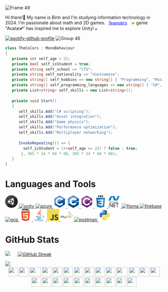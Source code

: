 
![Frame 49](https://github.com/ImYourMuse/ImYourMuse/assets/97489339/29e5fbb6-f491-46aa-81c7-71c132d9178b)

<p>Hi there!👋 My name is Binh and I'm studying information technology in 2024. I'm passionate about math and 2D games. <a href="http://teamobi.com/home/trang-chu.html" target="_blank"><button style="background-color: transparent; border: none; color: blue; text-decoration: underline; cursor: pointer;">Teamobi's</button></a> <img src="/Teamobi.png" alt="Image" style="width: 3%;" /> game "Avatar💕" has inspired me to explore Unity! <img src="/unity.png" alt="Image" style="width: 1%;" /> </p> 





 
[![spotify-github-profile](https://spotify-github-profile.vercel.app/api/view?uid=31yqc64c7rug3xhvpcf3kt7amvca&cover_image=true&theme=novatorem&bar_color=74a7fe&bar_color_cover=false)](https://github.com/kittinan/spotify-github-profile)  ![Group 46](https://github.com/ImYourMuse/ImYourMuse/assets/97489339/b782f36b-c474-4057-b19b-e10cfe29d42e)


















  
 ```c#
class TheColors : MonoBehaviour
{
    private int self_age = 22;
    private bool self_isStudent = true;
    private string seft_school => "CTU";
    private string self_nationality => "Vietnamese";
    private string[] self_hobbies => new string[] { "Programming", "Music", "Youtube" };
    private string[] self_programming_languages => new string[] { "C#", "JavaScript" };
    private List<string> self_skills = new List<string>();

    private void Start()
    {
       self_skills.Add("C# scripting");
       self_skills.Add("Asset integration");
       self_skills.Add("Game physics");
       self_skills.Add("Performance optimization");
       self_skills.Add("Multiplayer networking");

       InvokeRepeating(() => {
         self_isStudent = (++self_age >= 23) ? false : true;
        }, 365 * 24 * 60 * 60, 365 * 24 * 60 * 60);
    }
}   
```

# Languages and Tools
<p align="left"> <a href="https://unity.com/" target="_blank" rel="noreferrer"> <img src="/unity.png" alt="unity" width="40" height="40"/> </a> <a href="https://developer.mozilla.org/en-US/docs/Web/API/WebGL_API" target="_blank" rel="noreferrer"> <img src="https://logo-logos.com/2017/01/WebGL_logo.png" alt="unity" width="70" height="29.22"/> </a> <a href="https://azure.microsoft.com/en-in/" target="_blank" rel="noreferrer"> <img src="https://www.vectorlogo.zone/logos/microsoft_azure/microsoft_azure-icon.svg" alt="azure" width="40" height="40"/> </a> <a href="https://www.cprogramming.com/" target="_blank" rel="noreferrer"> <img src="https://raw.githubusercontent.com/devicons/devicon/master/icons/c/c-original.svg" alt="c" width="40" height="40"/> </a> <a href="https://www.w3schools.com/cpp/" target="_blank" rel="noreferrer"> <img src="https://raw.githubusercontent.com/devicons/devicon/master/icons/cplusplus/cplusplus-original.svg" alt="cplusplus" width="40" height="40"/> </a> <a href="https://www.w3schools.com/cs/" target="_blank" rel="noreferrer"> <img src="https://raw.githubusercontent.com/devicons/devicon/master/icons/csharp/csharp-original.svg" alt="csharp" width="40" height="40"/> </a> <a href="https://www.w3schools.com/css/" target="_blank" rel="noreferrer"> <img src="https://raw.githubusercontent.com/devicons/devicon/master/icons/css3/css3-original-wordmark.svg" alt="css3" width="40" height="40"/> </a> <a href="https://dotnet.microsoft.com/" target="_blank" rel="noreferrer"> <img src="https://raw.githubusercontent.com/devicons/devicon/master/icons/dot-net/dot-net-original-wordmark.svg" alt="dotnet" width="40" height="40"/> </a> <a href="https://www.figma.com/" target="_blank" rel="noreferrer"> <img src="https://www.vectorlogo.zone/logos/figma/figma-icon.svg" alt="figma" width="40" height="40"/> </a> <a href="https://firebase.google.com/" target="_blank" rel="noreferrer"> <img src="https://www.vectorlogo.zone/logos/firebase/firebase-icon.svg" alt="firebase" width="40" height="40"/> </a> <a href="https://cloud.google.com" target="_blank" rel="noreferrer"> <img src="https://www.vectorlogo.zone/logos/google_cloud/google_cloud-icon.svg" alt="gcp" width="40" height="40"/> </a> <a href="https://www.w3.org/html/" target="_blank" rel="noreferrer"> <img src="https://raw.githubusercontent.com/devicons/devicon/master/icons/html5/html5-original-wordmark.svg" alt="html5" width="40" height="40"/> </a> <a href="https://www.java.com" target="_blank" rel="noreferrer"> <img src="https://raw.githubusercontent.com/devicons/devicon/master/icons/java/java-original.svg" alt="java" width="40" height="40"/> </a> <a href="https://developer.mozilla.org/en-US/docs/Web/JavaScript" target="_blank" rel="noreferrer"> <img src="https://raw.githubusercontent.com/devicons/devicon/master/icons/javascript/javascript-original.svg" alt="javascript" width="40" height="40"/> </a> <a href="https://www.mysql.com/" target="_blank" rel="noreferrer"> <img src="https://raw.githubusercontent.com/devicons/devicon/master/icons/mysql/mysql-original-wordmark.svg" alt="mysql" width="40" height="40"/> </a> <a href="https://postman.com" target="_blank" rel="noreferrer"> <img src="https://www.vectorlogo.zone/logos/getpostman/getpostman-icon.svg" alt="postman" width="40" height="40"/> </a> <a href="https://www.python.org" target="_blank" rel="noreferrer"> <img src="https://raw.githubusercontent.com/devicons/devicon/master/icons/python/python-original.svg" alt="python" width="40" height="40"/> </a>  </p>

# GitHub Stats 
 
 
 <img src="https://github-readme-stats.vercel.app/api?username=ImYourMuse&theme=tokyonight&show_icons=true&count_private=true">&nbsp;&nbsp;&nbsp;&nbsp;&nbsp; [![GitHub Streak](http://github-readme-streak-stats.herokuapp.com?user=ImYourMuse&theme=tokyonight&date_format=M%20j%5B%2C%20Y%5D)](https://git.io/streak-stats)


<img src="https://github-readme-stats.vercel.app/api/top-langs/?username=ImYourMuse&theme=tokyonight&layout=compact&langs_count=6">

<br/>

<div align="center">
    <img src="https://cultofthepartyparrot.com/guests/hd/nyanparrot.gif" width="30" height="30"/>
    <img src="https://cultofthepartyparrot.com/guests/partyowl.gif" width="30" height="30"/>
    <img src="https://cultofthepartyparrot.com/guests/hd/trollparrot.gif" width="36" height="30"/>
    <img src="https://cultofthepartyparrot.com/guests/hd/partygopher.gif" width="30" height="30"/>
    <img src="https://cultofthepartyparrot.com/guests/hd/partyblob.gif" width="30" height="30"/>
    <img src="https://cultofthepartyparrot.com/guests/hd/partyblobcat.gif" width="30" height="30"/>
    <img src="https://cultofthepartyparrot.com/parrots/hd/opensourceparrot.gif" width="30" height="30"/>
    <img src="https://cultofthepartyparrot.com/guests/hd/partyfsjal.gif" width="30" height="30"/>
    <img src="https://cultofthepartyparrot.com/guests/hd/witnessprotectionparrot.gif" width="30" height="30"/>
    <img src="https://cultofthepartyparrot.com/guests/hd/parrotpoop.gif" width="30" height="30"/>
    <img src="https://cultofthepartyparrot.com/guests/hd/dogeparrot.gif" width="36" height="30"/>
    <img src="https://cultofthepartyparrot.com/parrots/hd/laptop_parrot.gif" width="30" height="30"/>
    <img src="https://cultofthepartyparrot.com/guests/hd/partygeeko.gif" width="30" height="30"/>
    <img src="https://cultofthepartyparrot.com/guests/hd/partywumpus.gif" width="30" height="30"/>
    <img src="https://cultofthepartyparrot.com/guests/hd/vibepartycat.gif" width="30" height="30"/>
    <img src="https://cultofthepartyparrot.com/guests/hd/discoduck.gif" width="30" height="30"/>
    <img src="https://cultofthepartyparrot.com/guests/hd/party-wizard.gif" width="30" height="30"/>
    <img src="https://cultofthepartyparrot.com/guests/congadoge.gif" width="30" height="30"/>
    <img src="https://cultofthepartyparrot.com/guests/hd/partysloth.gif" width="30" height="30"/>
    <img src="https://cultofthepartyparrot.com/guests/hd/thisisfineparrot.gif" width="30" height="30"/>
    <img src="https://cultofthepartyparrot.com/guests/hd/partymoogle.gif" width="30" height="30"/>
    <img src="https://cultofthepartyparrot.com/guests/thegrokeparrot.gif" width="30" height="30"/>
    <img src="https://cultofthepartyparrot.com/guests/hd/party-k8s.gif" width="30" height="30"/>
    <img src="https://cultofthepartyparrot.com/guests/hd/partygfm.gif" width="30" height="30"/>
</div>
